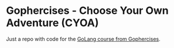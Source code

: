 # Gophercises - Choose Your Own Adventure (CYOA)

Just a repo with code for the [GoLang course from Gophercises](https://courses.calhoun.io/lessons/les_goph_06).

